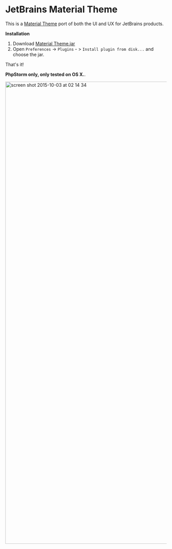 # JetBrains Material Theme
This is a [Material Theme](https://github.com/equinusocio/material-theme) port of both the UI and UX for JetBrains products.

**Installation**    
1. Download [Material Theme.jar](https://github.com/ChrisRM/material-theme-jetbrains/raw/master/Material%20Theme.jar)    
2. Open `Preferences` -> `Plugins` - > `Install plugin from disk...` and choose the jar.

That's it!

**PhpStorm only, only tested on OS X.**.

<img width="1440" alt="screen shot 2015-10-03 at 02 14 34" src="http://cdn.hifive.no/material-ui/mt.png">
